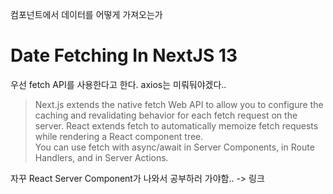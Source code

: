 컴포넌트에서 데이터를 어떻게 가져오는가

# Date Fetching In NextJS 13

우선 fetch API를 사용한다고 한다. axios는 미뤄둬야겠다..

> Next.js extends the native fetch Web API to allow you to configure the caching and revalidating behavior for each fetch request on the server. React extends fetch to automatically memoize fetch requests while rendering a React component tree.<br/>
> You can use fetch with async/await in Server Components, in Route Handlers, and in Server Actions.

자꾸 React Server Component가 나와서 공부하러 가야함.. -> 링크
